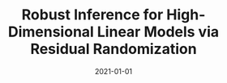 ---
title: "Robust Inference for High-Dimensional Linear Models via Residual Randomization"
collection: publications
date: 2021-01-01
venue: 'ICML'
authorList: 'Wang, Y. S., Lee, S.K., Toulis, P., Kolar, M. (Note: An error in the statement of Theorem 2 in the ICML version has been fixed in the Arxiv Version)'
paperurl: 'https://arxiv.org/abs/2106.07717'
---
